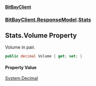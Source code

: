 #### [BitBayClient](./index.md 'index')
### [BitBayClient.ResponseModel](./BitBayClient-ResponseModel.md 'BitBayClient.ResponseModel').[Stats](./BitBayClient-ResponseModel-Stats.md 'BitBayClient.ResponseModel.Stats')
## Stats.Volume Property
Volume in pair.  
```csharp
public decimal Volume { get; set; }
```
#### Property Value
[System.Decimal](https://docs.microsoft.com/en-us/dotnet/api/System.Decimal 'System.Decimal')  
